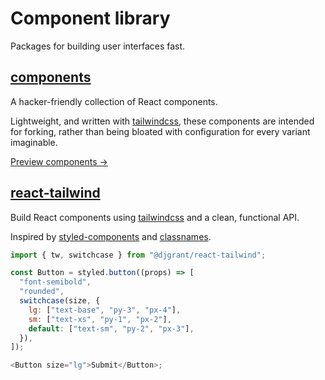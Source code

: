 # Component library

Packages for building user interfaces fast.

## [components](./packages/components)

A hacker-friendly collection of React components.

Lightweight, and written with [tailwindcss][tw], these components are intended for forking, rather than being bloated with configuration for every variant imaginable.

[Preview components →](https://components.danielgrant.co)

## [react-tailwind](./packages/react-tailwind)

Build React components using [tailwindcss][tw] and a clean, functional API.

Inspired by [styled-components][sc] and [classnames][cn].

```js
import { tw, switchcase } from "@djgrant/react-tailwind";

const Button = styled.button((props) => [
  "font-semibold",
  "rounded",
  switchcase(size, {
    lg: ["text-base", "py-3", "px-4"],
    sm: ["text-xs", "py-1", "px-2"],
    default: ["text-sm", "py-2", "px-3"],
  }),
]);

<Button size="lg">Submit</Button>;
```

[tw]: https://tailwindcss.com
[sc]: https://styled-components.com
[cn]: https://www.npmjs.com/package/classnames
